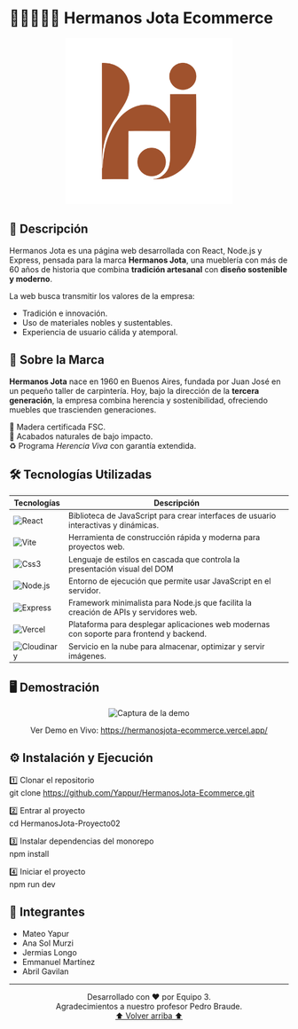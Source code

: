 # 👨🏽‍🤝‍👨🏻 Hermanos Jota Ecommerce

<div align="center">

<img src="/client/public/logo.svg" alt="Logo Hermanos Jota" width="300"/>

</div>

## 🚀 Descripción

Hermanos Jota es una página web desarrollada con React, Node.js y Express, pensada para la marca **Hermanos Jota**, una mueblería con más de 60 años de historia que combina **tradición artesanal** con **diseño sostenible y moderno**.  

La web busca transmitir los valores de la empresa:  
- Tradición e innovación.  
- Uso de materiales nobles y sustentables.  
- Experiencia de usuario cálida y atemporal.  

## 📖 Sobre la Marca  

**Hermanos Jota** nace en 1960 en Buenos Aires, fundada por Juan José en un pequeño taller de carpintería. Hoy, bajo la dirección de la **tercera generación**, la empresa combina herencia y sostenibilidad, ofreciendo muebles que trascienden generaciones.  

🌳 Madera certificada FSC.  
🌱 Acabados naturales de bajo impacto.  
♻️ Programa *Herencia Viva* con garantía extendida.  

## 🛠️ Tecnologías Utilizadas

<div align="center">

| Tecnologías                 | Descripción                                                      |
| -------------------------- | ---------------------------------------------------------------- |
| ![React](https://img.shields.io/badge/React-20232A?style=for-the-badge&logo=react&logoColor=61DAFB)                  | Biblioteca de JavaScript para crear interfaces de usuario interactivas y dinámicas.|
| ![Vite](https://img.shields.io/badge/Vite-B73BFE?style=for-the-badge&logo=vite&logoColor=FFD62E)        | Herramienta de construcción rápida y moderna para proyectos web.             |
| ![Css3](https://img.shields.io/badge/CSS3-1572B6?style=for-the-badge&logo=css3&logoColor=white)           | Lenguaje de estilos en cascada que controla la presentación visual del DOM             |
| ![Node.js](https://img.shields.io/badge/Node.js-339933?style=for-the-badge&logo=nodedotjs&logoColor=white)                 | Entorno de ejecución que permite usar JavaScript en el servidor.                   |
| ![Express](https://img.shields.io/badge/Express%20js-000000?style=for-the-badge&logo=express&logoColor=white)                 | Framework minimalista para Node.js que facilita la creación de APIs y servidores web.                   |
| ![Vercel](https://img.shields.io/badge/Vercel-000000?style=for-the-badge&logo=vercel&logoColor=white)                 | Plataforma para desplegar aplicaciones web modernas con soporte para frontend y backend.                   |
| ![Cloudinary](https://img.shields.io/badge/Cloudinary-3448C5?style=for-the-badge&logo=Cloudinary&logoColor=white)                 | Servicio en la nube para almacenar, optimizar y servir imágenes.                   |

</div>

## 🖥️ Demostración

<div align="center">

<img src="https://i.imgur.com/EPln7Qv.jpeg" alt="Captura de la demo" width="600"/>

Ver Demo en Vivo: https://hermanosjota-ecommerce.vercel.app/

</div>

## ⚙️ Instalación y Ejecución

1️⃣ Clonar el repositorio <br/>
git clone https://github.com/Yappur/HermanosJota-Ecommerce.git

2️⃣ Entrar al proyecto <br/>
cd HermanosJota-Proyecto02

3️⃣ Instalar dependencias del monorepo <br/>
npm install

4️⃣ Iniciar el proyecto <br/>
npm run dev

## 💬 Integrantes
- Mateo Yapur
- Ana Sol Murzi
- Jermias Longo
- Emmanuel Martínez
- Abril Gavilan

---

<div align="center">
  
Desarrollado con ❤️ por Equipo 3. 
<br/> Agradecimientos a nuestro profesor Pedro Braude. <br/>
<a href="#-hermanos-jota-ecommerce">⬆️ Volver arriba ⬆️</a>
  
<div/>
